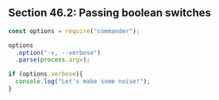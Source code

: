 ## Section 46.2: Passing boolean switches

```js
const options = require("commander");

options
  .option("-v, --verbose")
  .parse(process.argv);

if (options.verbose){
  console.log("Let's make some noise!");
}
```